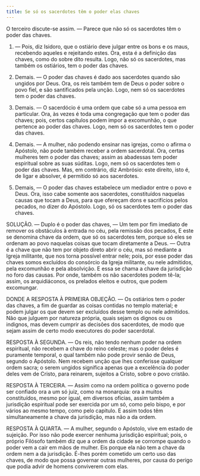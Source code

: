 ```yaml
---
title: Se só os sacerdotes têm o poder elas chaves
---
```


O terceiro discute-se assim. — Parece que não só os sacerdotes têm o poder das chaves.  

1. — Pois, diz Isidoro, que o ostiário deve julgar entre os bons e os maus, recebendo aqueles e rejeitando estes. Ora, esta é a definição das chaves, como do sobre dito resulta. Logo, não só os sacerdotes, mas também os ostiários, tem o poder das chaves.  

2. Demais. — O poder das chaves é dado aos sacerdotes quando são ungidos por Deus. Ora, os reis também tem de Deus o poder sobre o povo fiel, e são santificados pela unção. Logo, nem só os sacerdotes tem o poder das chaves.  

3. Demais. — O sacerdócio é uma ordem que cabe só a uma pessoa em particular. Ora, às vezes é toda uma congregação que tem o poder das chaves; pois, certos capítulos podem impor a excomunhão, o que pertence ao poder das chaves. Logo, nem só os sacerdotes tem o poder das chaves.  

4. Demais. — A mulher, não podendo ensinar nas igrejas, como o afirma o Apóstolo, não pode também receber a ordem sacerdotal. Ora, certas mulheres tem o poder das chaves; assim as abadessas tem poder espiritual sobre as suas súditas. Logo, nem só os sacerdotes tem o poder das chaves.  Mas, em contrário, diz Ambrósio: este direito, isto é, de ligar e absolver, é permitido só aos sacerdotes. 

2. Demais, — O poder das chaves estabelece um mediador entre o povo e Deus. Ora, isso cabe somente aos sacerdotes, constituídos naquelas causas que tocam a Deus, para que ofereçam dons e sacrifícios pelos pecados, no dizer do Apóstolo. Logo, só os sacerdotes tem o poder das chaves.  

SOLUÇÃO. — Duplo é o poder das chaves, — Um tem por fim imediato de remover os obstáculos à entrada no céu, pela remissão dos pecados, E este se denomina chave da ordem, que só os sacerdotes tem, porque só eles se ordenam ao povo naquelas coisas que tocam diretamente a Deus. — Outra é a chave que não tem por objeto direto abrir o céu, mas só mediante a Igreja militante, que nos torna possível entrar nele; pois, por esse poder das chaves somos excluídos do consórcio da Igreja militante, ou nele admitidos, pela excomunhão e pela absolvição. E essa se chama a chave da jurisdição no foro das causas. Por onde, também os não sacerdotes podem tê-la; assim, os arquidiáconos, os prelados eleitos e outros, que podem excomungar.  

DONDE A RESPOSTA À PRIMEIRA OBJEÇÃO. — Os ostiários tem o poder das chaves, a fim de guardar as coisas contidas no templo material; e podem julgar os que devem ser excluídos desse templo ou nele admitidos. Não que julguem por natureza própria, quais sejam os dignos ou os indignos, mas devem cumprir as decisões dos sacerdotes, de modo que sejam assim de certo modo executores do poder sacerdotal.  

RESPOSTA À SEGUNDA. — Os reis, não tendo nenhum poder na ordem espiritual, não recebem a chave do reino celeste; mas o poder deles é puramente temporal, o qual também não pode provir senão de Deus, segundo o Apóstolo. Nem recebem unção que lhes conferisse qualquer ordem sacra; o serem ungidos significa apenas que a excelência do poder deles vem de Cristo, para reinarem, sujeitos a Cristo, sobre o povo cristão.  

RESPOSTA À TERCEIRA. — Assim como na ordem política o governo pode ser confiado ora a um só juiz, como na monarquia: ora a muitos constituídos, mesmo por igual, em diversos oficias, assim também a jurisdição espiritual pode ser exercida por um só, como pelo bispo, e por vários ao mesmo tempo, como pelo capitulo. E assim todos têm simultaneamente a chave da jurisdição, mas não a da ordem.  

RESPOSTA À QUARTA. — A mulher, segundo o Apóstolo, vive em estado de sujeição. Por isso não pode exercer nenhuma jurisdição espiritual; pois, o próprio Filósofo também diz que a ordem da cidade se corrompe quando o poder vem a cair em mãos de mulher. Eis porque ela não tem a chave da ordem nem a da jurisdição. É-lhes porém cometido um certo uso das chaves, de modo que possa governar outras mulheres, por causa do perigo que podia advir de homens conviverem com elas.
